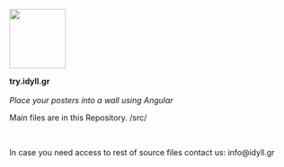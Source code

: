 <p><img alt="" src="https://cdn.freebiesupply.com/logos/large/2x/angular-icon-1-logo-svg-vector.svg" style="height:106px; width:100px" /></p>
<b>try.idyll.gr</b>
<br>
<br>
<i>Place your posters into a wall using Angular</i>
<p>Main files are in this Repository. /src/  </p> <br>
<p>In case you need access to rest of source files contact us: info@idyll.gr</p>
